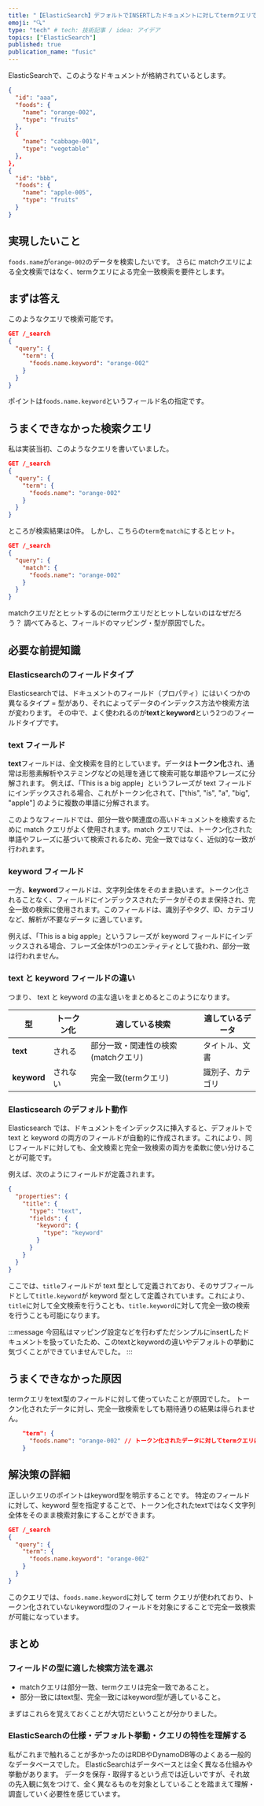 ```yaml
---
title: "【ElasticSearch】デフォルトでINSERTしたドキュメントに対してtermクエリで完全一致検索する【keyword型の明示】"
emoji: "🔍"
type: "tech" # tech: 技術記事 / idea: アイデア
topics: ["ElasticSearch"]
published: true
publication_name: "fusic"
---
```

ElasticSearchで、このようなドキュメントが格納されているとします。
```json
{
  "id": "aaa",
  "foods": {
    "name": "orange-002",
    "type": "fruits"
  },
  {
    "name": "cabbage-001",
    "type": "vegetable"
  },
},
{
  "id": "bbb",
  "foods": {
    "name": "apple-005",
    "type": "fruits"
  }
}
```

## 実現したいこと
`foods.name`が`orange-002`のデータを検索したいです。
さらに matchクエリによる全文検索ではなく、termクエリによる完全一致検索を要件とします。

## まずは答え
このようなクエリで検索可能です。
```json
GET /_search
{
  "query": {
    "term": {
      "foods.name.keyword": "orange-002"
    }
  }
}
```
ポイントは`foods.name.keyword`というフィールド名の指定です。

## うまくできなかった検索クエリ
私は実装当初、このようなクエリを書いていました。
```json
GET /_search
{
  "query": {
    "term": {
      "foods.name": "orange-002"
    }
  }
}
```
ところが検索結果は0件。
しかし、こちらの`term`を`match`にするとヒット。
```json
GET /_search
{
  "query": {
    "match": {
      "foods.name": "orange-002"
    }
  }
}
```

matchクエリだとヒットするのにtermクエリだとヒットしないのはなぜだろう？
調べてみると、フィールドのマッピング・型が原因でした。


## 必要な前提知識
### Elasticsearchのフィールドタイプ
Elasticsearchでは、ドキュメントのフィールド（プロパティ）にはいくつかの異なるタイプ = 型があり、それによってデータのインデックス方法や検索方法が変わります。
その中で、よく使われるのが**text**と**keyword**という2つのフィールドタイプです。

### text フィールド
**text**フィールドは、全文検索を目的としています。データは**トークン化**され、通常は形態素解析やステミングなどの処理を通じて検索可能な単語やフレーズに分解されます。
例えば、「This is a big apple」というフレーズが text フィールドにインデックスされる場合、これがトークン化されて、["this", "is", "a", "big", "apple"] のように複数の単語に分解されます。

このようなフィールドでは、部分一致や関連度の高いドキュメントを検索するために match クエリがよく使用されます。match クエリでは、トークン化された単語やフレーズに基づいて検索されるため、完全一致ではなく、近似的な一致が行われます。

### keyword フィールド
一方、**keyword**フィールドは、文字列全体をそのまま扱います。トークン化されることなく、フィールドにインデックスされたデータがそのまま保持され、完全一致の検索に使用されます。このフィールドは、識別子やタグ、ID、カテゴリなど、解析が不要なデータ に適しています。

例えば、「This is a big apple」というフレーズが keyword フィールドにインデックスされる場合、フレーズ全体が1つのエンティティとして扱われ、部分一致は行われません。

### text と keyword フィールドの違い
つまり、 text と keyword の主な違いをまとめるとこのようになります。

| 型 | トークン化 | 適している検索 | 適しているデータ |
| ---- | ---- | ---- | ---- |
| **text** | される | 部分一致・関連性の検索(matchクエリ) | タイトル、文書 |
| **keyword** | されない | 完全一致(termクエリ) | 識別子、カテゴリ |

### Elasticsearch のデフォルト動作
Elasticsearch では、ドキュメントをインデックスに挿入すると、デフォルトで text と keyword の両方のフィールドが自動的に作成されます。これにより、同じフィールドに対しても、全文検索と完全一致検索の両方を柔軟に使い分けることが可能です。

例えば、次のようにフィールドが定義されます。

```json
{
  "properties": {
    "title": {
      "type": "text",
      "fields": {
        "keyword": {
          "type": "keyword"
        }
      }
    }
  }
}
```

ここでは、`title`フィールドが text 型として定義されており、そのサブフィールドとして`title.keyword`が keyword 型として定義されています。これにより、`title`に対して全文検索を行うことも、`title.keyword`に対して完全一致の検索を行うことも可能になります。

:::message
今回私はマッピング設定などを行わずただシンプルにinsertしたドキュメントを扱っていたため、このtextとkeywordの違いやデフォルトの挙動に気づくことができていませんでした。
:::

## うまくできなかった原因
termクエリをtext型のフィールドに対して使っていたことが原因でした。
トークン化されたデータに対し、完全一致検索をしても期待通りの結果は得られません。
```json
    "term": {
      "foods.name": "orange-002" // トークン化されたデータに対してtermクエリはうまくいかない！
    }
```

## 解決策の詳細
正しいクエリのポイントはkeyword型を明示することです。
特定のフィールドに対して、keyword 型を指定することで、トークン化されたtextではなく文字列全体をそのまま検索対象にすることができます。

```json
GET /_search
{
  "query": {
    "term": {
      "foods.name.keyword": "orange-002"
    }
  }
}
```
このクエリでは、`foods.name.keyword`に対して term クエリが使われており、トークン化されていないkeyword型のフィールドを対象にすることで完全一致検索が可能になっています。

## まとめ
### フィールドの型に適した検索方法を選ぶ
- matchクエリは部分一致、termクエリは完全一致であること。
- 部分一致にはtext型、完全一致にはkeyword型が適していること。

まずはこれらを覚えておくことが大切だということが分かりました。

### ElasticSearchの仕様・デフォルト挙動・クエリの特性を理解する
私がこれまで触れることが多かったのはRDBやDynamoDB等のよくある一般的なデータベースでした。
ElasticSearchはデータベースとは全く異なる仕組みや挙動があります。
データを保存・取得するという点では近しいですが、それ故の先入観に気をつけて、全く異なるものを対象としていることを踏まえて理解・調査していく必要性を感じています。
